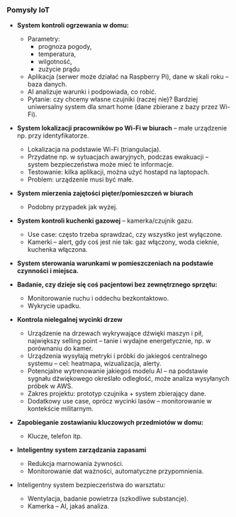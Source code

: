 ### Pomysły IoT

- **System kontroli ogrzewania w domu:**
  - Parametry:
    - prognoza pogody,
    - temperatura,
    - wilgotność,
    - zużycie prądu
  - Aplikacja (serwer może działać na Raspberry Pi), dane w skali roku – baza danych.
  - AI analizuje warunki i podpowiada, co robić.
  - Pytanie: czy chcemy własne czujniki (raczej nie)? Bardziej uniwersalny system dla smart home (dane zbierane z bazy przez Wi-Fi).

- **System lokalizacji pracowników po Wi-Fi w biurach** – małe urządzenie np. przy identyfikatorze.
  - Lokalizacja na podstawie Wi-Fi (triangulacja).
  - Przydatne np. w sytuacjach awaryjnych, podczas ewakuacji – system bezpieczeństwa może mieć te informacje.
  - Testowanie: kilka aplikacji, można użyć hostapd na laptopach.
  - Problem: urządzenie musi być małe.

- **System mierzenia zajętości pięter/pomieszczeń w biurach**
  - Podobny przypadek jak wyżej.

- **System kontroli kuchenki gazowej** – kamerka/czujnik gazu.
  - Use case: często trzeba sprawdzać, czy wszystko jest wyłączone.
  - Kamerki – alert, gdy coś jest nie tak: gaz włączony, woda cieknie, kuchenka włączona.

- **System sterowania warunkami w pomieszczeniach na podstawie czynności i miejsca.**

- **Badanie, czy dzieje się coś pacjentowi bez zewnętrznego sprzętu:**
  - Monitorowanie ruchu i oddechu bezkontaktowo.
  - Wykrycie upadku.

- **Kontrola nielegalnej wycinki drzew**
  - Urządzenie na drzewach wykrywające dźwięki maszyn i pił, największy selling point – tanie i wydajne energetycznie, np. w porównaniu do kamer.
  - Urządzenia wysyłają metryki i próbki do jakiegoś centralnego systemu – cel: heatmapa, wizualizacja, alerty.
  - Potencjalne wytrenowanie jakiegoś modelu AI – na podstawie sygnału dźwiękowego określało odległość, może analiza wysyłanych próbek w AWS.
  - Zakres projektu: prototyp czujnika + system zbierający dane.
  - Dodatkowy use case, oprócz wycinki lasów – monitorowanie w kontekście militarnym.

- **Zapobieganie zostawianiu kluczowych przedmiotów w domu:**
  - Klucze, telefon itp.

- **Inteligentny system zarządzania zapasami**
  - Redukcja marnowania żywności.
  - Monitorowanie dat ważności, automatyczne przypomnienia.

- Inteligentny system bezpieczeństwa do warsztatu:
  - Wentylacja, badanie powietrza (szkodliwe substancje).
  - Kamerka – AI, jakaś analiza.
